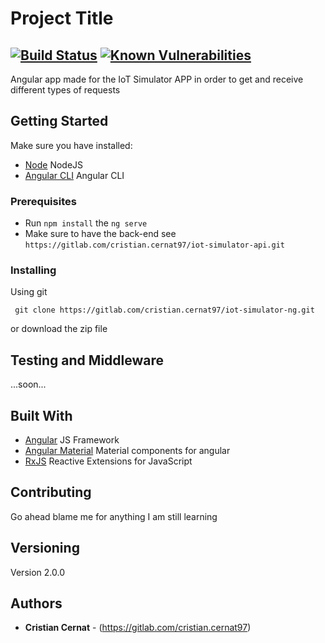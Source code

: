 # Project Title
## [![Build Status](https://travis-ci.com/BlueCC8/iot-simulator-ng.svg?token=wimezKrCqyRNdiZF2Tdi&branch=master)](https://travis-ci.com/BlueCC8/iot-simulator-ng)  [![Known Vulnerabilities](https://snyk.io/test/github/BlueCC8/iot-simulator-ng/badge.svg)](https://snyk.io/test/github/BlueCC8/iot-simulator-ng)

Angular app made for the IoT Simulator APP in order to get and receive different types of requests

## Getting Started

Make sure you have installed:

- [Node](https://nodejs.org/en/) NodeJS
- [Angular CLI](https://cli.angular.io/) Angular CLI

### Prerequisites

- Run `npm install` the `ng serve`
- Make sure to have the back-end see `https://gitlab.com/cristian.cernat97/iot-simulator-api.git`

### Installing

Using git

```
 git clone https://gitlab.com/cristian.cernat97/iot-simulator-ng.git
```

or download the zip file

## Testing and Middleware

...soon...

## Built With

- [Angular](https://angular.io/) JS Framework
- [Angular Material](https://material.angular.io) Material components for angular
- [RxJS](https://www.learnrxjs.io/) Reactive Extensions for JavaScript

## Contributing

Go ahead blame me for anything I am still learning

## Versioning

Version 2.0.0

## Authors

- **Cristian Cernat** - (https://gitlab.com/cristian.cernat97)
